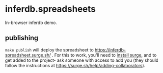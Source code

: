 # inferdb.spreadsheets

In-browser inferdb demo.

## publishing

`make publish` will deploy the spreadsheet to
https://inferdb-spreadsheet.surge.sh/ . For this to work, you'll need
to [install surge]( https://surge.sh/help/getting-started-with-surge),
and to get added to the project- ask someone with access to add you (they
should follow the instructions at
https://surge.sh/help/adding-collaborators).
